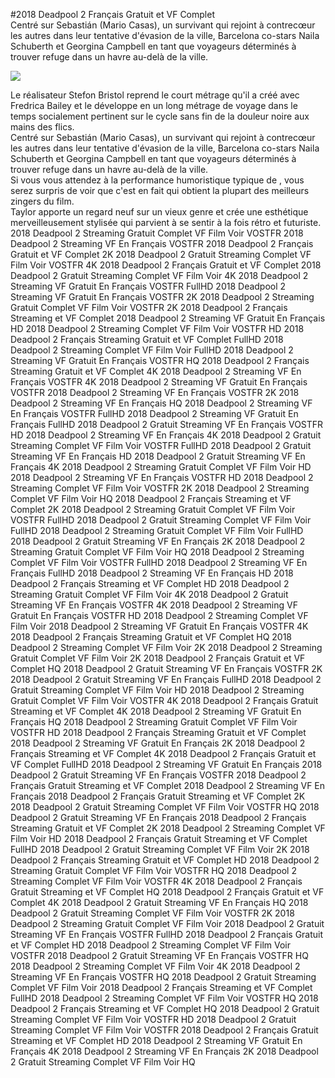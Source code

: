 #2018 Deadpool 2 Français Gratuit et VF Complet  
Centré sur Sebastián (Mario Casas), un survivant qui rejoint à contrecœur les autres dans leur tentative d'évasion de la ville,  Barcelona co-stars Naila Schuberth et Georgina Campbell en tant que voyageurs déterminés à trouver refuge dans un havre au-delà de la ville.  
  
[![](https://i.imgur.com/qSNzIqt.png)](https://movie.rssnews.media/WJkXITGPc.php)  
  
Le réalisateur Stefon Bristol reprend le court métrage qu'il a créé avec Fredrica Bailey et le développe en un long métrage de voyage dans le temps socialement pertinent sur le cycle sans fin de la douleur noire aux mains des flics.  
Centré sur Sebastián (Mario Casas), un survivant qui rejoint à contrecœur les autres dans leur tentative d'évasion de la ville,  Barcelona co-stars Naila Schuberth et Georgina Campbell en tant que voyageurs déterminés à trouver refuge dans un havre au-delà de la ville.  
Si vous vous attendez à la performance humoristique typique de , vous serez surpris de voir que c'est en fait  qui obtient la plupart des meilleurs zingers du film.  
Taylor apporte un regard neuf sur un vieux genre et crée une esthétique merveilleusement stylisée qui parvient à se sentir à la fois rétro et futuriste.  
2018 Deadpool 2 Streaming Gratuit Complet VF Film Voir VOSTFR
2018 Deadpool 2 Streaming VF En Français VOSTFR
2018 Deadpool 2 Français Gratuit et VF Complet 2K
2018 Deadpool 2 Gratuit Streaming Complet VF Film Voir VOSTFR 4K
2018 Deadpool 2 Français Gratuit et VF Complet
2018 Deadpool 2 Gratuit Streaming Complet VF Film Voir 4K
2018 Deadpool 2 Streaming VF Gratuit En Français VOSTFR FullHD
2018 Deadpool 2 Streaming VF Gratuit En Français VOSTFR 2K
2018 Deadpool 2 Streaming Gratuit Complet VF Film Voir VOSTFR 2K
2018 Deadpool 2 Français Streaming et VF Complet
2018 Deadpool 2 Streaming VF Gratuit En Français HD
2018 Deadpool 2 Streaming Complet VF Film Voir VOSTFR HD
2018 Deadpool 2 Français Streaming Gratuit et VF Complet FullHD
2018 Deadpool 2 Streaming Complet VF Film Voir FullHD
2018 Deadpool 2 Streaming VF Gratuit En Français VOSTFR HQ
2018 Deadpool 2 Français Streaming Gratuit et VF Complet 4K
2018 Deadpool 2 Streaming VF En Français VOSTFR 4K
2018 Deadpool 2 Streaming VF Gratuit En Français VOSTFR
2018 Deadpool 2 Streaming VF En Français VOSTFR 2K
2018 Deadpool 2 Streaming VF En Français HQ
2018 Deadpool 2 Streaming VF En Français VOSTFR FullHD
2018 Deadpool 2 Streaming VF Gratuit En Français FullHD
2018 Deadpool 2 Gratuit Streaming VF En Français VOSTFR HD
2018 Deadpool 2 Streaming VF En Français 4K
2018 Deadpool 2 Gratuit Streaming Complet VF Film Voir VOSTFR FullHD
2018 Deadpool 2 Gratuit Streaming VF En Français HD
2018 Deadpool 2 Gratuit Streaming VF En Français 4K
2018 Deadpool 2 Streaming Gratuit Complet VF Film Voir HD
2018 Deadpool 2 Streaming VF En Français VOSTFR HD
2018 Deadpool 2 Streaming Complet VF Film Voir VOSTFR 2K
2018 Deadpool 2 Streaming Complet VF Film Voir HQ
2018 Deadpool 2 Français Streaming et VF Complet 2K
2018 Deadpool 2 Streaming Gratuit Complet VF Film Voir VOSTFR FullHD
2018 Deadpool 2 Gratuit Streaming Complet VF Film Voir FullHD
2018 Deadpool 2 Streaming Gratuit Complet VF Film Voir FullHD
2018 Deadpool 2 Gratuit Streaming VF En Français 2K
2018 Deadpool 2 Streaming Gratuit Complet VF Film Voir HQ
2018 Deadpool 2 Streaming Complet VF Film Voir VOSTFR FullHD
2018 Deadpool 2 Streaming VF En Français FullHD
2018 Deadpool 2 Streaming VF En Français HD
2018 Deadpool 2 Français Streaming et VF Complet HD
2018 Deadpool 2 Streaming Gratuit Complet VF Film Voir 4K
2018 Deadpool 2 Gratuit Streaming VF En Français VOSTFR 4K
2018 Deadpool 2 Streaming VF Gratuit En Français VOSTFR HD
2018 Deadpool 2 Streaming Complet VF Film Voir
2018 Deadpool 2 Streaming VF Gratuit En Français VOSTFR 4K
2018 Deadpool 2 Français Streaming Gratuit et VF Complet HQ
2018 Deadpool 2 Streaming Complet VF Film Voir 2K
2018 Deadpool 2 Streaming Gratuit Complet VF Film Voir 2K
2018 Deadpool 2 Français Gratuit et VF Complet HQ
2018 Deadpool 2 Gratuit Streaming VF En Français VOSTFR 2K
2018 Deadpool 2 Gratuit Streaming VF En Français FullHD
2018 Deadpool 2 Gratuit Streaming Complet VF Film Voir HD
2018 Deadpool 2 Streaming Gratuit Complet VF Film Voir VOSTFR 4K
2018 Deadpool 2 Français Gratuit Streaming et VF Complet 4K
2018 Deadpool 2 Streaming VF Gratuit En Français HQ
2018 Deadpool 2 Streaming Gratuit Complet VF Film Voir VOSTFR HD
2018 Deadpool 2 Français Streaming Gratuit et VF Complet
2018 Deadpool 2 Streaming VF Gratuit En Français 2K
2018 Deadpool 2 Français Streaming et VF Complet 4K
2018 Deadpool 2 Français Gratuit et VF Complet FullHD
2018 Deadpool 2 Streaming VF Gratuit En Français
2018 Deadpool 2 Gratuit Streaming VF En Français VOSTFR
2018 Deadpool 2 Français Gratuit Streaming et VF Complet
2018 Deadpool 2 Streaming VF En Français
2018 Deadpool 2 Français Gratuit Streaming et VF Complet 2K
2018 Deadpool 2 Gratuit Streaming Complet VF Film Voir VOSTFR HQ
2018 Deadpool 2 Gratuit Streaming VF En Français
2018 Deadpool 2 Français Streaming Gratuit et VF Complet 2K
2018 Deadpool 2 Streaming Complet VF Film Voir HD
2018 Deadpool 2 Français Gratuit Streaming et VF Complet FullHD
2018 Deadpool 2 Gratuit Streaming Complet VF Film Voir 2K
2018 Deadpool 2 Français Streaming Gratuit et VF Complet HD
2018 Deadpool 2 Streaming Gratuit Complet VF Film Voir VOSTFR HQ
2018 Deadpool 2 Streaming Complet VF Film Voir VOSTFR 4K
2018 Deadpool 2 Français Gratuit Streaming et VF Complet HQ
2018 Deadpool 2 Français Gratuit et VF Complet 4K
2018 Deadpool 2 Gratuit Streaming VF En Français HQ
2018 Deadpool 2 Gratuit Streaming Complet VF Film Voir VOSTFR 2K
2018 Deadpool 2 Streaming Gratuit Complet VF Film Voir
2018 Deadpool 2 Gratuit Streaming VF En Français VOSTFR FullHD
2018 Deadpool 2 Français Gratuit et VF Complet HD
2018 Deadpool 2 Streaming Complet VF Film Voir VOSTFR
2018 Deadpool 2 Gratuit Streaming VF En Français VOSTFR HQ
2018 Deadpool 2 Streaming Complet VF Film Voir 4K
2018 Deadpool 2 Streaming VF En Français VOSTFR HQ
2018 Deadpool 2 Gratuit Streaming Complet VF Film Voir
2018 Deadpool 2 Français Streaming et VF Complet FullHD
2018 Deadpool 2 Streaming Complet VF Film Voir VOSTFR HQ
2018 Deadpool 2 Français Streaming et VF Complet HQ
2018 Deadpool 2 Gratuit Streaming Complet VF Film Voir VOSTFR HD
2018 Deadpool 2 Gratuit Streaming Complet VF Film Voir VOSTFR
2018 Deadpool 2 Français Gratuit Streaming et VF Complet HD
2018 Deadpool 2 Streaming VF Gratuit En Français 4K
2018 Deadpool 2 Streaming VF En Français 2K
2018 Deadpool 2 Gratuit Streaming Complet VF Film Voir HQ